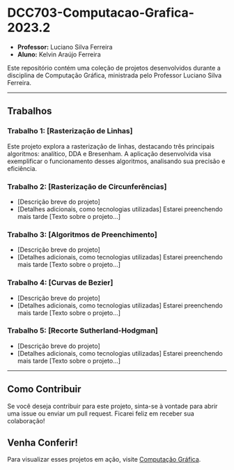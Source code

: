 # DCC703-Computacao-Grafica-2023.2

- **Professor:** Luciano Silva Ferreira
- **Aluno:** Kelvin Araújo Ferreira

Este repositório contém uma coleção de projetos desenvolvidos durante a disciplina de Computação Gráfica, ministrada pelo Professor Luciano Silva Ferreira.

---

## Trabalhos

### Trabalho 1: [Rasterização de Linhas]
Este projeto explora a rasterização de linhas, destacando três principais algoritmos: analítico, DDA e Bresenham. A aplicação desenvolvida visa exemplificar o funcionamento desses algoritmos, analisando sua precisão e eficiência.

### Trabalho 2: [Rasterização de Circunferências]
- [Descrição breve do projeto]
- [Detalhes adicionais, como tecnologias utilizadas]
Estarei preenchendo mais tarde
[Texto sobre o projeto...]

### Trabalho 3: [Algoritmos de Preenchimento]
- [Descrição breve do projeto]
- [Detalhes adicionais, como tecnologias utilizadas]
Estarei preenchendo mais tarde
[Texto sobre o projeto...]

### Trabalho 4: [Curvas de Bezier]
- [Descrição breve do projeto]
- [Detalhes adicionais, como tecnologias utilizadas]
Estarei preenchendo mais tarde
[Texto sobre o projeto...]


### Trabalho 5: [Recorte Sutherland-Hodgman]
- [Descrição breve do projeto]
- [Detalhes adicionais, como tecnologias utilizadas]
Estarei preenchendo mais tarde
[Texto sobre o projeto...]

---
## Como Contribuir

Se você deseja contribuir para este projeto, sinta-se à vontade para abrir uma issue ou enviar um pull request. Ficarei feliz em receber sua colaboração!

## Venha Conferir!

Para visualizar esses projetos em ação, visite [Computação Gráfica](https://computacao-grafica-dillikel.vercel.app/).
